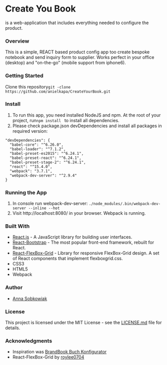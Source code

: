 # Create You Book
is a web-application that includes everything needed to configure the product.

### Overview
This is a simple, REACT based product config app too create bespoke notebook and send inquiry form to supplier.
Works perfect in your office (desktop) and "on-the-go" (mobile support from iphone6).

### Getting Started
Clone this repository```git -clone https://github.com/anielkapa/CreateYourBook.git```

### Install
1. To run this app, you need installed NodeJS and npm. At the root of your project, run```npm install ``` to install all dependencies.
2. Please check package.json devDependencies and install all packages in required version:
```
"devDependencies": {
  "babel-core": "^6.26.0",
  "babel-loader": "^7.1.2",
  "babel-preset-es2015": "^6.24.1",
  "babel-preset-react": "^6.24.1",
  "babel-preset-stage-2": "^6.24.1",
  "react": "^15.4.0",
  "webpack": "3.7.1",
  "webpack-dev-server": "^2.9.4"
}
```

### Running the App
1. In console run webpack-dev-server: ```./node_modules/.bin/webpack-dev-server --inline --hot```
2. Visit http://localhost:8080/ in your browser. Webpack is running.

### Built With
* [React.js](https://reactjs.org/) -  A JavaScript library for building user interfaces.
* [React-Bootstrap](https://react-bootstrap.github.io/) - The most popular front-end framework, rebuilt for React.
* [React-FlexBox-Grid](https://roylee0704.github.io/react-flexbox-grid/) - Library for responsive FlexBox-Grid design. A set of React components that implement flexboxgrid.css.
* CSS3
* HTML5
* Webpack

### Author
* [Anna Sobkowiak](https://github.com/anielkapa)

### License
This project is licensed under the MIT License - see the [LICENSE.md](LICENSE.md) file for details.

### Acknowledgments
* Inspiration was [BrandBook Buch Konfigurator](https://buch-konfigurator.brandbook.de/)
* React-FlexBox-Grid by [roylee0704](https://github.com/roylee0704)
